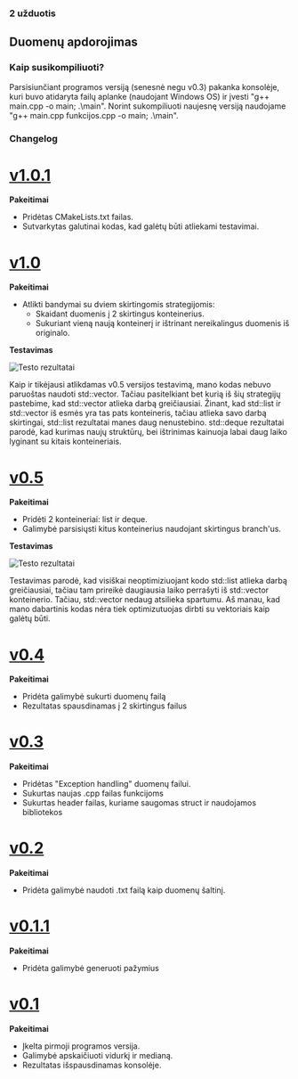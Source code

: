 ### 2 užduotis

## Duomenų apdorojimas

### Kaip susikompiliuoti?

Parsisiunčiant programos versiją (senesnė negu v0.3) pakanka konsolėje, kuri buvo atidaryta failų aplanke (naudojant Windows OS) ir įvesti "g++ main.cpp -o main; .\main". Norint sukompiliuoti naujesnę versiją naudojame "g++ main.cpp funkcijos.cpp -o main; .\main".  

### Changelog

# [v1.0.1](https://github.com/grovcat/2-uzduotis/releases/tag/v1.0.1)

**Pakeitimai**
* Pridėtas CMakeLists.txt failas.
* Sutvarkytas galutinai kodas, kad galėtų būti atliekami testavimai.

# [v1.0](https://github.com/grovcat/2-uzduotis/releases/tag/v1.0)

**Pakeitimai**
* Atlikti bandymai su dviem skirtingomis strategijomis:
  * Skaidant duomenis į 2 skirtingus konteinerius.
  * Sukuriant vieną naują konteinerį ir ištrinant nereikalingus duomenis iš originalo.
  
**Testavimas**

![Testo rezultatai](https://i.imgur.com/HkBUQOp.png)

Kaip ir tikėjausi atlikdamas v0.5 versijos testavimą, mano kodas nebuvo paruoštas naudoti std::vector. Tačiau pasitelkiant bet kurią iš šių strategijų pastebime, kad std::vector atlieka darbą greičiausiai. Žinant, kad std::list ir std::vector iš esmės yra tas pats konteineris, tačiau atlieka savo darbą skirtingai, std::list rezultatai manes daug nenustebino. std::deque rezultatai parodė, kad kurimas naujų struktūrų, bei ištrinimas kainuoja labai daug laiko lyginant su kitais konteineriais.

# [v0.5](https://github.com/grovcat/2-uzduotis/releases/tag/v0.5)

**Pakeitimai**
* Pridėti 2 konteineriai: list ir deque.
* Galimybė parsisiųsti kitus konteinerius naudojant skirtingus branch'us.

**Testavimas**

![Testo rezultatai](https://i.imgur.com/JdO8UZj.png)

Testavimas parodė, kad visiškai neoptimiziuojant kodo std::list atlieka darbą greičiausiai, tačiau tam prireikė daugiausia laiko perrašyti iš std::vector konteinerio. Tačiau, std::vector nedaug atsilieka spartumu. Aš manau, kad mano dabartinis kodas nėra tiek optimizutuojas dirbti su vektoriais kaip galėtų būti.

# [v0.4](https://github.com/grovcat/2-uzduotis/releases/tag/v0.4)

**Pakeitimai**
* Pridėta galimybė sukurti duomenų failą
* Rezultatas spausdinamas į 2 skirtingus failus

# [v0.3](https://github.com/grovcat/2-uzduotis/releases/tag/v0.3)

**Pakeitimai**
* Pridėtas "Exception handling" duomenų failui.
* Sukurtas naujas .cpp failas funkcijoms
* Sukurtas header failas, kuriame saugomas struct ir naudojamos bibliotekos

# [v0.2](https://github.com/grovcat/2-uzduotis/releases/tag/v0.2)

**Pakeitimai**
* Pridėta galimybė naudoti .txt failą kaip duomenų šaltinį.

# [v0.1.1](https://github.com/grovcat/2-uzduotis/releases/tag/v0.1.1)

**Pakeitimai**
* Pridėta galimybė generuoti pažymius

# [v0.1](https://github.com/grovcat/2-uzduotis/releases/tag/v0%2C1)

**Pakeitimai**
* Įkelta pirmoji programos versija.
* Galimybė apskaičiuoti vidurkį ir medianą.
* Rezultatas išspausdinamas konsolėje.
